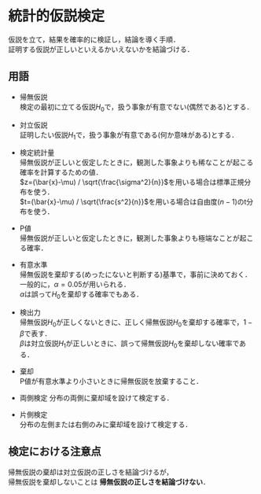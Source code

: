 # 統計的仮説検定  

仮説を立て，結果を確率的に検証し，結論を導く手順．  
証明する仮説が正しいといえるかいえないかを結論づける．

## 用語  

- 帰無仮説  
検定の最初に立てる仮説$H_0$で，扱う事象が有意でない(偶然である)とする．

- 対立仮説  
証明したい仮説$H_1$で，扱う事象が有意である(何か意味がある)とする．  

- 検定統計量  
帰無仮説が正しいと仮定したときに，観測した事象よりも稀なことが起こる確率を計算するための値．  
$z=(\bar{x}-\mu) / \sqrt{\frac{\sigma^2}{n}}$を用いる場合は標準正規分布を使う．  
$t=(\bar{x}-\mu) / \sqrt{\frac{s^2}{n}}$を用いる場合は自由度$(n-1)$のt分布を使う．

- P値  
帰無仮説が正しいと仮定したときに，観測した事象よりも極端なことが起こる確率．  

- 有意水準  
帰無仮説を棄却する(めったにないと判断する)基準で，事前に決めておく．  
一般的に，$\alpha = 0.05$が用いられる．  
$\alpha$は誤って$H_0$を棄却する確率でもある．

- 検出力  
帰無仮説$H_0$が正しくないときに、正しく帰無仮説$H_0$を棄却する確率で，$1-\beta$で表す．  
$\beta$は対立仮説$H_1$が正しいときに、誤って帰無仮説$H_0$を棄却しない確率である．

- 棄却  
P値が有意水準より小さいときに帰無仮説を放棄すること．

- 両側検定
分布の両側に棄却域を設けて検定する．

- 片側検定  
分布の左側または右側のみに棄却域を設けて検定する．

## 検定における注意点  

帰無仮説の棄却は対立仮説の正しさを結論づけるが，  
帰無仮説を棄却しないことは __帰無仮説の正しさを結論づけない__．

